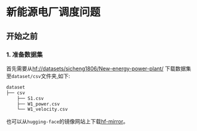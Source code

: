 # 新能源电厂调度问题

## 开始之前

### 1. 准备数据集

首先需要从[hf://datasets/sicheng1806/New-energy-power-plant/](https://huggingface.co/datasets/sicheng1806/New-energy-power-plant) 下载数据集至`dataset/csv`文件夹,如下:
```sh
dataset
├── csv
    ├── S1.csv
    ├── W1_power.csv
    └── W1_velocity.csv
```

也可以从`hugging-face`的镜像网站上下载[hf-mirror](https://hf-mirror.com/)。
